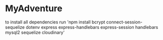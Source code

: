 # MyAdventure

to install all dependencies run 'npm install bcrypt connect-session-sequelize dotenv express express-handlebars express-session handlebars mysql2 sequelize cloudinary'